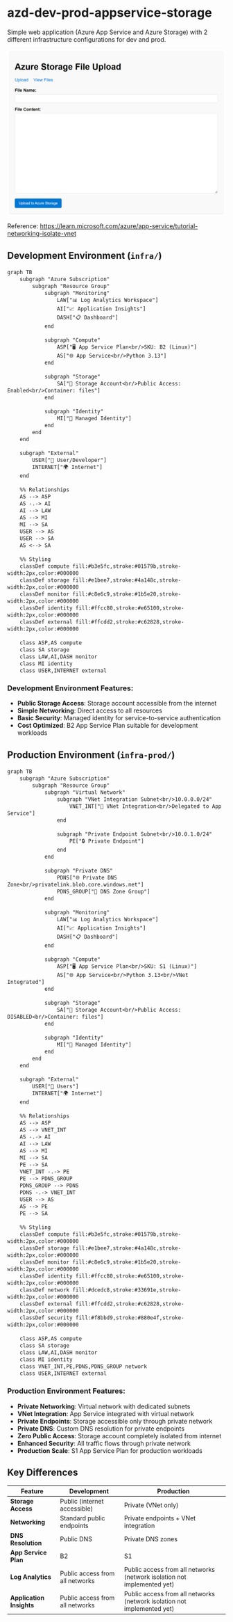 # azd-dev-prod-appservice-storage

Simple web application (Azure App Service and Azure Storage) with 2 different infrastructure configurations for dev and prod. 

![Screenshot](./screenshot.png)

Reference: https://learn.microsoft.com/azure/app-service/tutorial-networking-isolate-vnet

## Development Environment (`infra/`)

```mermaid
graph TB
    subgraph "Azure Subscription"
        subgraph "Resource Group"
            subgraph "Monitoring"
                LAW["📊 Log Analytics Workspace"]
                AI["📈 Application Insights"]
                DASH["📋 Dashboard"]
            end
            
            subgraph "Compute"
                ASP["🖥️ App Service Plan<br/>SKU: B2 (Linux)"]
                AS["🌐 App Service<br/>Python 3.13"]
            end
            
            subgraph "Storage"
                SA["💾 Storage Account<br/>Public Access: Enabled<br/>Container: files"]
            end
            
            subgraph "Identity"
                MI["🔑 Managed Identity"]
            end
        end
    end
    
    subgraph "External"
        USER["👤 User/Developer"]
        INTERNET["🌍 Internet"]
    end
    
    %% Relationships
    AS --> ASP
    AS -.-> AI
    AI --> LAW
    AS --> MI
    MI --> SA
    USER --> AS
    USER --> SA
    AS <--> SA
    
    %% Styling
    classDef compute fill:#b3e5fc,stroke:#01579b,stroke-width:2px,color:#000000
    classDef storage fill:#e1bee7,stroke:#4a148c,stroke-width:2px,color:#000000
    classDef monitor fill:#c8e6c9,stroke:#1b5e20,stroke-width:2px,color:#000000
    classDef identity fill:#ffcc80,stroke:#e65100,stroke-width:2px,color:#000000
    classDef external fill:#ffcdd2,stroke:#c62828,stroke-width:2px,color:#000000
    
    class ASP,AS compute
    class SA storage
    class LAW,AI,DASH monitor
    class MI identity
    class USER,INTERNET external
```

### Development Environment Features:
- **Public Storage Access**: Storage account accessible from the internet
- **Simple Networking**: Direct access to all resources
- **Basic Security**: Managed identity for service-to-service authentication
- **Cost Optimized**: B2 App Service Plan suitable for development workloads

## Production Environment (`infra-prod/`)

```mermaid
graph TB
    subgraph "Azure Subscription"
        subgraph "Resource Group"
            subgraph "Virtual Network"
                subgraph "VNet Integration Subnet<br/>10.0.0.0/24"
                    VNET_INT["🔗 VNet Integration<br/>Delegated to App Service"]
                end
                
                subgraph "Private Endpoint Subnet<br/>10.0.1.0/24"
                    PE["🔒 Private Endpoint"]
                end
            end
            
            subgraph "Private DNS"
                PDNS["🌐 Private DNS Zone<br/>privatelink.blob.core.windows.net"]
                PDNS_GROUP["🔗 DNS Zone Group"]
            end
            
            subgraph "Monitoring"
                LAW["📊 Log Analytics Workspace"]
                AI["📈 Application Insights"]
                DASH["📋 Dashboard"]
            end
            
            subgraph "Compute"
                ASP["🖥️ App Service Plan<br/>SKU: S1 (Linux)"]
                AS["🌐 App Service<br/>Python 3.13<br/>VNet Integrated"]
            end
            
            subgraph "Storage"
                SA["💾 Storage Account<br/>Public Access: DISABLED<br/>Container: files"]
            end
            
            subgraph "Identity"
                MI["🔑 Managed Identity"]
            end
        end
    end
    
    subgraph "External"
        USER["👤 Users"]
        INTERNET["🌍 Internet"]
    end
    
    %% Relationships
    AS --> ASP
    AS --> VNET_INT
    AS -.-> AI
    AI --> LAW
    AS --> MI
    MI --> SA
    PE --> SA
    VNET_INT -.-> PE
    PE --> PDNS_GROUP
    PDNS_GROUP --> PDNS
    PDNS -.-> VNET_INT
    USER --> AS
    AS --> PE
    PE --> SA
    
    %% Styling
    classDef compute fill:#b3e5fc,stroke:#01579b,stroke-width:2px,color:#000000
    classDef storage fill:#e1bee7,stroke:#4a148c,stroke-width:2px,color:#000000
    classDef monitor fill:#c8e6c9,stroke:#1b5e20,stroke-width:2px,color:#000000
    classDef identity fill:#ffcc80,stroke:#e65100,stroke-width:2px,color:#000000
    classDef network fill:#dcedc8,stroke:#33691e,stroke-width:2px,color:#000000
    classDef external fill:#ffcdd2,stroke:#c62828,stroke-width:2px,color:#000000
    classDef security fill:#f8bbd9,stroke:#880e4f,stroke-width:2px,color:#000000
    
    class ASP,AS compute
    class SA storage
    class LAW,AI,DASH monitor
    class MI identity
    class VNET_INT,PE,PDNS,PDNS_GROUP network
    class USER,INTERNET external
```

### Production Environment Features:
- **Private Networking**: Virtual network with dedicated subnets
- **VNet Integration**: App Service integrated with virtual network
- **Private Endpoints**: Storage accessible only through private network
- **Private DNS**: Custom DNS resolution for private endpoints
- **Zero Public Access**: Storage account completely isolated from internet
- **Enhanced Security**: All traffic flows through private network
- **Production Scale**: S1 App Service Plan for production workloads

## Key Differences

| Feature | Development | Production |
|---------|-------------|------------|
| **Storage Access** | Public (internet accessible) | Private (VNet only) |
| **Networking** | Standard public endpoints | Private endpoints + VNet integration |
| **DNS Resolution** | Public DNS | Private DNS zones |
| **App Service Plan** | B2 | S1 |
| **Log Analytics** | Public access from all networks | Public access from all networks (network isolation not implemented yet) |
| **Application Insights** | Public access from all networks | Public access from all networks (network isolation not implemented yet) |
